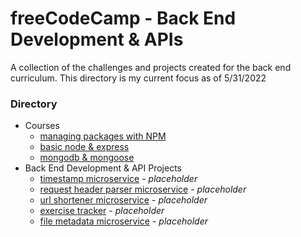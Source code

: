 # freeCodeCamp - Back End Development & APIs

A collection of the challenges and projects created for the back end curriculum. This directory is my current focus as of 5/31/2022

### Directory
- Courses
  - [managing packages with NPM]()
  - [basic node & express](node-express)
  - [mongodb & mongoose]()
- Back End Development & API Projects
  - [timestamp microservice]() - *placeholder*
  - [request header parser microservice]() - *placeholder*
  - [url shortener microservice]() - *placeholder*
  - [exercise tracker]() - *placeholder*
  - [file metadata microservice]() - *placeholder*
